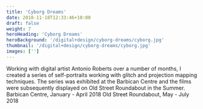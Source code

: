 ```yaml
---
title: 'Cyborg Dreams'
date: 2018-11-18T12:33:46+10:00
draft: false
weight: 7
heroHeading: 'Cyborg Dreams'
heroBackground: '/digital+design/cyborg-dreams/cyborg.jpg'
thumbnail: '/digital+design/cyborg-dreams/cyborg.jpg'
images: ['']
---
```


Working with digital artist Antonio Roberts over a number of months, I created a series of self-portraits working with glitch and projection mapping techniques. The series was exhibited at the Barbican Centre and the films were subsequently displayed on Old Street Roundabout in the Summer.
Barbican Centre, January - April 2018
Old Street Roundabout, May - July 2018


